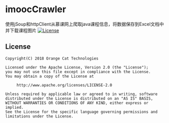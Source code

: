 # imoocCrawler
使用jSoup和httpClient从慕课网上爬取java课程信息，将数据保存到Excel文档中并下载课程图片
[![License](https://img.shields.io/badge/license-Apache%202-4EB1BA.svg)](https://www.apache.org/licenses/LICENSE-2.0.html)

## License
```
Copyright(C) 2018 Orange Cat Technologies

Licensed under the Apache License, Version 2.0 (the "License");
you may not use this file except in compliance with the License.
You may obtain a copy of the License at

     http://www.apache.org/licenses/LICENSE-2.0

Unless required by applicable law or agreed to in writing, software
distributed under the License is distributed on an "AS IS" BASIS,
WITHOUT WARRANTIES OR CONDITIONS OF ANY KIND, either express or implied.
See the License for the specific language governing permissions and
limitations under the License.
```

